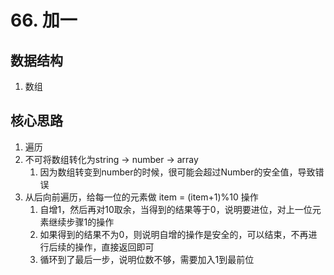 # 66. 加一

## 数据结构
1. 数组

## 核心思路
1. 遍历
2. 不可将数组转化为string -> number -> array
   1. 因为数组转变到number的时候，很可能会超过Number的安全值，导致错误
3. 从后向前遍历，给每一位的元素做 item = (item+1)%10 操作
   1. 自增1，然后再对10取余，当得到的结果等于0，说明要进位，对上一位元素继续步骤1的操作
   2. 如果得到的结果不为0，则说明自增的操作是安全的，可以结束，不再进行后续的操作，直接返回即可
   3. 循环到了最后一步，说明位数不够，需要加入1到最前位

